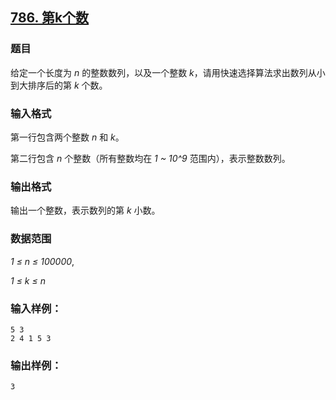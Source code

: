 ## [786. 第k个数](https://www.acwing.com/problem/content/788/)

### 题目

给定一个长度为 *n* 的整数数列，以及一个整数 *k*，请用快速选择算法求出数列从小到大排序后的第 *k* 个数。

### 输入格式

第一行包含两个整数 *n* 和 *k*。

第二行包含 *n* 个整数（所有整数均在 *1 ~ 10^9* 范围内），表示整数数列。

### 输出格式

输出一个整数，表示数列的第 *k* 小数。

### 数据范围

*1 ≤ n ≤ 100000*,

*1 ≤ k ≤ n*

### 输入样例：

```
5 3
2 4 1 5 3
```

### 输出样例：

```
3
```
